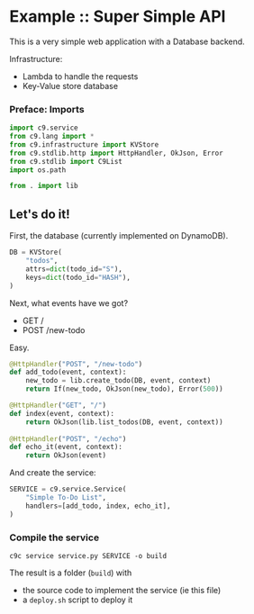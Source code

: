 # Example :: Super Simple API

This is a very simple web application with a Database backend.

Infrastructure:
- Lambda to handle the requests
- Key-Value store database


### Preface: Imports

```python tangle:service.py
import c9.service
from c9.lang import *
from c9.infrastructure import KVStore
from c9.stdlib.http import HttpHandler, OkJson, Error
from c9.stdlib import C9List
import os.path

from . import lib
```

## Let's do it!

First, the database (currently implemented on DynamoDB).

```python tangle:service.py
DB = KVStore(
    "todos",
    attrs=dict(todo_id="S"),
    keys=dict(todo_id="HASH"),
)
```

Next, what events have we got?
- GET /
- POST /new-todo

Easy.

```python tangle:service.py
@HttpHandler("POST", "/new-todo")
def add_todo(event, context):
    new_todo = lib.create_todo(DB, event, context)
    return If(new_todo, OkJson(new_todo), Error(500))

@HttpHandler("GET", "/")
def index(event, context):
    return OkJson(lib.list_todos(DB, event, context))
    
@HttpHandler("POST", "/echo")
def echo_it(event, context):
    return OkJson(event)
```

And create the service:

```python tangle:service.py
SERVICE = c9.service.Service(
    "Simple To-Do List",
    handlers=[add_todo, index, echo_it],
)
```

### Compile the service

```shell
c9c service service.py SERVICE -o build
```

The result is a folder (`build`) with
- the source code to implement the service (ie this file)
- a `deploy.sh` script to deploy it

